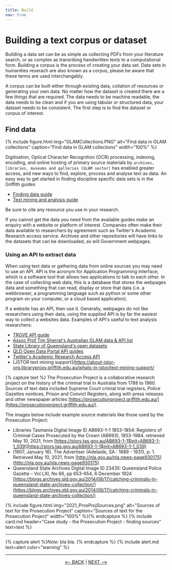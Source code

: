 ```yaml
---
title: Build
nav: true
---
```

# Building a text corpus or dataset

Building a data set can be as simple as collecting PDFs from your literature search, or as complex as transribing handwritten texts to a computational form. Building a corpus is the process of creating your data set. Data sets in humanities reserach are also known as a corpus, please be aware that these terms are used interchangably.

A corpus can be built either through existing data, collation of resources or generating your own data. No matter how the dataset is created there are a few things that are required. The data needs to be machine readable, the data needs to be clean and if you are using tabular or structured data, your dataset needs to be consistent. The first step is to find the dataset or corpus of interest.

## Find data

{% include figure.html img="GLAMCollections.PNG" alt="Find data in GLAM collections" caption="Find data in GLAM collections" width="100%" %}

Digitisation, Optical Character Recognition (OCR) processing, indexing, encoding, and online hosting of primary source materials by `archives, libraries, museums and galleries (GLAM sector)`  has enabled greater access, and new ways to find, explore, process and analyse text as data.  An easy way to get started in finding discipline specific data sets is in the Griffith guides
- <a href ='https://libraryguides.griffith.edu.au/finddata' target="_blank">Finding data guide </a>   
- [Text mining and analysis guide](https://libraryguides.griffith.edu.au/text-mining)

Be sure to cite any resource you use in your research. 

If you cannot get the data you need from the available guides make an enquiry with a website or platform of interest. Companies often make their data available to researchers by agreement such as Twitter's Academic Research access service. Archives and other repositories will have links to the datasets that can be downloaded, as will Government webpages.  

### Using an API to extract data

When using text data or gathering data from online sources you may need to use an API.  API is the acronym for Application Programming Interface, which is a software tool that allows two applications to talk to each other. 
In the case of collecting web data, this is a database that stores the webpages data and something that can read, display or store that data (i.e. a webbrowser, a programming language such as python or some other program on your computer, or a cloud based application).

If a website has an API, then use it. Generally, webpages do not like researchers using their data,  using the supplied API is by far the easiest way to collect a websites data. Examples of API's useful to text analysis researchers:
- [TROVE API guide](https://trove.nla.gov.au/about/create-something/using-api)
- [Assoc Prof Tim Sherrat's Australian GLAM data & API list](https://glam-workbench.net/glam-data-list/)
- [State Library of Queensland's open datasets](https://www.slq.qld.gov.au/get-involved/open-data/open-datasets-released-state-library)
- [QLD Open Data Portal API guides](https://www.data.qld.gov.au/article/standards-and-guidance/publishing-guides-standards/api-user-guide)
- [Twitter's Academic Research Access API](https://developer.twitter.com/en/products/twitter-api/academic-research)
- [JSTOR text mining support](https://about-jstor-org.libraryproxy.griffith.edu.au/whats-in-jstor/text-mining-support/

{% capture text %}
The Prosecution Project is a collaborative research project on the history of the criminal trial in Australia from 1788 to 1960. Sources of text data included Supreme Court crimial trial registers, Police Gazettes nontices, Prison and Convict Registers, along with press releases and other newspaper articles  [https://prosecutionproject.griffith.edu.au/](https://prosecutionproject.griffith.edu.au/).

The images below include example source materials like those used by the Prosecution Project:
- Libraries Tasmania Digital Image ID AB693-1-1 1853-1854: Registers of Criminal Cases Prosecuted by the Crown (AB693), 1853-1984. retrieved May 10, 2021, from [https://stors.tas.gov.au/AB693-1-1$init=AB693-1-1_039](https://stors.tas.gov.au/AB693-1-1$init=AB693-1-1_039) 
- (1907, January 16). The Advertiser (Adelaide, SA : 1889 - 1931), p. 1. Retrieved May 10, 2021, from [http://nla.gov.au/nla.news-page930175](http://nla.gov.au/nla.news-page930175)
- Queensland State Archives Digital Image ID 23435: Queensland Police Gazette – Vol LXI, No 66, pp 653-654, 6 December 1924 
[https://blogs.archives.qld.gov.au/2014/08/17/catching-criminals-in-queensland-state-archives-collection/](https://blogs.archives.qld.gov.au/2014/08/17/catching-criminals-in-queensland-state-archives-collection/)

{% include figure.html img="2021_ProsProjSources.png" alt="Sources of text for the Prosecution Project" caption="Sources of text for the Prosecution Project" width="100%" %}{% endcapture %} {% include card.md header="Case study - the Prosecution Project - finding sources" text=text %}



----
{% capture alert %}*Note:* bla bla.
{% endcapture %}
{% include alert.md text=alert color="warning" %}


----

<p align="center">
  <a href="https://griffithunilibrary.github.io/intro-text-mining-analysis/content/3-rights_permissions_licences.html"><-- BACK</a> |
  <a href="https://griffithunilibrary.github.io/intro-text-mining-analysis/content/5-prepare.html">NEXT --></a>
</p>

